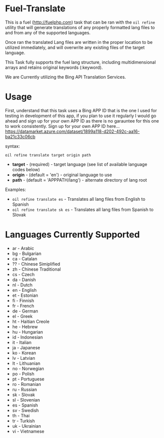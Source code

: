 Fuel-Translate
==============

This is a fuel (http://fuelphp.com) task that can be ran with the ```oil refine``` utility that will generate translations of any properly formatted lang files to and from any of the supported languages.

Once ran the translated Lang files are written in the proper location to be utilized immediately, and will overwrite any existing files of the target language.

This Task fully supports the fuel lang structure, including multidimensional arrays and retains original keywords (:keyword).

We are Currently utilizing the Bing API Translation Services.

Usage
=====

First, understand that this task uses a Bing APP ID that is the one I used for testing in development of this app, if you plan to use it regularly I would go ahead and sign up for your own APP ID as there is no garauntee for this one to work consistently.  Sign up for your own APP ID here... https://datamarket.azure.com/dataset/1899a118-d202-492c-aa16-ba21c33c06cb

syntax:

```oil refine translate target origin path```

 * **target** - (required) - target language (see list of available language codes below)
 * **origin** - (default = 'en') - original language to use
 * **path** - (default = 'APPPATH/lang') - alternate directory of lang root 

Examples:

 * ```oil refine translate es``` - Translates all lang files from English to Spanish
 * ```oil refine translate sk es``` - Translates all lang files from Spanish to Slovak


Languages Currently Supported
=============================

 * ar - Arabic
 * bg - Bulgarian
 * ca - Catalan
 * ?? - Chinese Simiplified
 * zh - Chinese Traditional
 * cs - Czech
 * da - Danish
 * nl - Dutch
 * en - English
 * et - Estonian
 * fi - Finnish
 * fr - French
 * de - German
 * el - Greek
 * ht - Haitian Creole
 * he - Hebrew
 * hu - Hungarian
 * id - Indonesian
 * it - Italian
 * ja - Japanese
 * ko - Korean
 * lv - Latvian
 * lt - Lithuanian
 * no - Norwegian
 * po - Polish
 * pt - Portuguese
 * ro - Romanian
 * ru - Russian
 * sk - Slovak
 * sl - Slovenian
 * es - Spanish
 * sv - Swedish
 * th - Thai
 * tr - Turkish
 * uk - Ukrainian
 * vi - Vietnamese